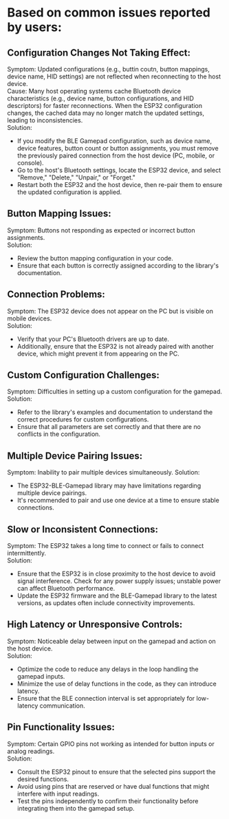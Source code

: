 # Based on common issues reported by users:

## Configuration Changes Not Taking Effect:
Symptom: Updated configurations (e.g., buttin coutn, button mappings, device name, HID settings) are not reflected when reconnecting to the host device.  
Cause: Many host operating systems cache Bluetooth device characteristics (e.g., device name, button configurations, and HID descriptors) for faster reconnections. When the ESP32 configuration changes, the cached data may no longer match the updated settings, leading to inconsistencies.  
Solution:
 - If you modify the BLE Gamepad configuration, such as device name, device features, button count or button assignments, you must remove the previously paired connection from the host device (PC, mobile, or console).
- Go to the host's Bluetooth settings, locate the ESP32 device, and select "Remove," "Delete," "Unpair," or "Forget."
- Restart both the ESP32 and the host device, then re-pair them to ensure the updated configuration is applied.

## Button Mapping Issues:
Symptom: Buttons not responding as expected or incorrect button assignments.  
Solution:
- Review the button mapping configuration in your code.
- Ensure that each button is correctly assigned according to the library's documentation. 

## Connection Problems:
Symptom: The ESP32 device does not appear on the PC but is visible on mobile devices.  
Solution:
- Verify that your PC's Bluetooth drivers are up to date.
- Additionally, ensure that the ESP32 is not already paired with another device, which might prevent it from appearing on the PC.

## Custom Configuration Challenges:
Symptom: Difficulties in setting up a custom configuration for the gamepad.  
Solution:
- Refer to the library's examples and documentation to understand the correct procedures for custom configurations.
- Ensure that all parameters are set correctly and that there are no conflicts in the configuration.

## Multiple Device Pairing Issues:
Symptom: Inability to pair multiple devices simultaneously.
Solution:
- The ESP32-BLE-Gamepad library may have limitations regarding multiple device pairings.
- It's recommended to pair and use one device at a time to ensure stable connections.

## Slow or Inconsistent Connections:
Symptom: The ESP32 takes a long time to connect or fails to connect intermittently.  
Solution:
- Ensure that the ESP32 is in close proximity to the host device to avoid signal interference.
Check for any power supply issues; unstable power can affect Bluetooth performance.
- Update the ESP32 firmware and the BLE-Gamepad library to the latest versions, as updates often include connectivity improvements.

## High Latency or Unresponsive Controls:
Symptom: Noticeable delay between input on the gamepad and action on the host device.  
Solution:
- Optimize the code to reduce any delays in the loop handling the gamepad inputs.
- Minimize the use of delay functions in the code, as they can introduce latency.
- Ensure that the BLE connection interval is set appropriately for low-latency communication.

## Pin Functionality Issues:
Symptom: Certain GPIO pins not working as intended for button inputs or analog readings.  
Solution:
- Consult the ESP32 pinout to ensure that the selected pins support the desired functions.
- Avoid using pins that are reserved or have dual functions that might interfere with input readings.
- Test the pins independently to confirm their functionality before integrating them into the gamepad setup.

